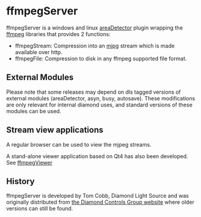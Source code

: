 ffmpegServer
============

ffmpegServer is a windows and linux [areaDetector](http://cars9.uchicago.edu/software/epics/areaDetector.html) plugin wrapping the [ffmpeg](http://www.ffmpeg.org) libraries that provides 2 functions:

* ffmpegStream: Compression into an [mjpg](http://en.wikipedia.org/wiki/Motion_JPEG) stream which is made available over http.
* ffmpegFile: Compression to disk in any ffmpeg supported file format.

External Modules
----------------

Please note that some releases may depend on dls tagged versions of external modules (areaDetector, asyn, busy, autosave). These modifications are only relevant for internal diamond uses, and standard versions of these modules can be used.

Stream view applications
------------------------

A regular browser can be used to view the mjpeg streams.

A stand-alone viewer application based on Qt4 has also been developed. See [ffmpegViewer](https://github.com/areaDetector/ffmpegViewer)

History
-------

ffmpegServer is developed by Tom Cobb, Diamond Light Source and was originally distributed from [the Diamond Controls Group website](http://controls.diamond.ac.uk/downloads/support/ffmpegServer) where older versions can still be found.


